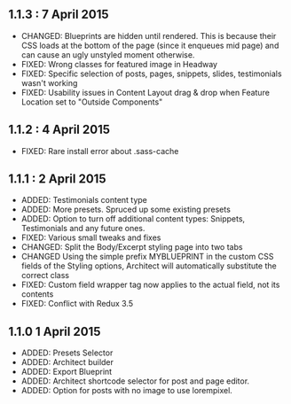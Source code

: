 ## 1.1.3 : 7 April 2015
* CHANGED: Blueprints are hidden until rendered. This is because their CSS loads at the bottom of the page (since it enqueues mid page) and can cause an ugly unstyled moment otherwise.
* FIXED: Wrong classes for featured image in Headway
* FIXED: Specific selection of posts, pages, snippets, slides, testimonials wasn't working
* FIXED: Usability issues in Content Layout drag & drop when Feature Location set to "Outside Components"

## 1.1.2 : 4 April 2015 
* FIXED: Rare install error about .sass-cache

## 1.1.1  : 2 April 2015
* ADDED: Testimonials content type
* ADDED: More presets. Spruced up some existing presets
* ADDED: Option to turn off additional content types: Snippets, Testimonials and any future ones.
* FIXED: Various small tweaks and fixes
* CHANGED: Split the Body/Excerpt styling page into two tabs
* CHANGED Using the simple prefix MYBLUEPRINT in the custom CSS fields of the Styling options, Architect will automatically substitute the correct class
* FIXED: Custom field wrapper tag now applies to the actual field, not its contents
* FIXED: Conflict with Redux 3.5

## 1.1.0 1 April 2015
* ADDED: Presets Selector
* ADDED: Architect builder 
* ADDED: Export Blueprint
* ADDED: Architect shortcode selector for post and page editor.
* ADDED: Option for posts with no image to use lorempixel.
